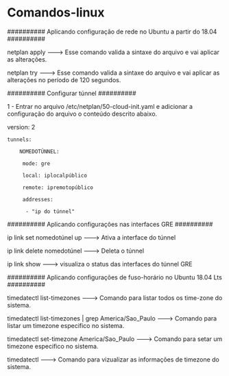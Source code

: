 # Comandos-linux

########## Aplicando configuração de rede no Ubuntu a partir do 18.04 ##########

netplan apply ---> Esse comando valida a sintaxe do arquivo e vai aplicar as alterações.

netplan try ---> Esse comando valida a sintaxe do arquivo e vai aplicar as alterações no período de 120 segundos.

########## Configurar túnnel ##########

1 - Entrar no arquivo /etc/netplan/50-cloud-init.yaml e adicionar a configuração do arquivo o conteúdo descrito abaixo.

 version: 2
    
    tunnels:
        
        NOMEDOTÚNNEL:
         
         mode: gre
         
         local: iplocalpúblico
         
         remote: ipremotopúblico
         
         addresses:
         
          - "ip do túnnel"

########## Aplicando configurações nas interfaces GRE ##########

ip link set nomedotúnel up ---> Ativa a interface do túnnel

ip link delete nomedotúnel ---> Deleta o túnnel

ip link show ---> visualiza o status das interfaces do túnnel GRE


########## Aplicando configurações de fuso-horário no Ubuntu 18.04  Lts ##########

timedatectl list-timezones ---> Comando para listar todos os time-zone do sistema.

timedatectl list-timezones | grep America/Sao_Paulo ---> Comando para listar um timezone especifico no sistema.

timedatectl set-timezone America/Sao_Paulo ---> Comando para setar um timezone especifico no sistema.

timedatectl ---> Comando para vizualizar as informações de timezone do sistema.











